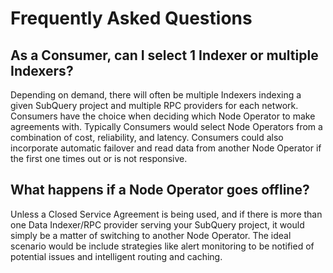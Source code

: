 # Frequently Asked Questions

## As a Consumer, can I select 1 Indexer or multiple Indexers?

Depending on demand, there will often be multiple Indexers indexing a given SubQuery project and multiple RPC providers for each network. Consumers have the choice when deciding which Node Operator to make agreements with. Typically Consumers would select Node Operators from a combination of cost, reliability, and latency. Consumers could also incorporate automatic failover and read data from another Node Operator if the first one times out or is not responsive.

## What happens if a Node Operator goes offline?

Unless a Closed Service Agreement is being used, and if there is more than one Data Indexer/RPC provider serving your SubQuery project, it would simply be a matter of switching to another Node Operator. The ideal scenario would be include strategies like alert monitoring to be notified of potential issues and intelligent routing and caching.
